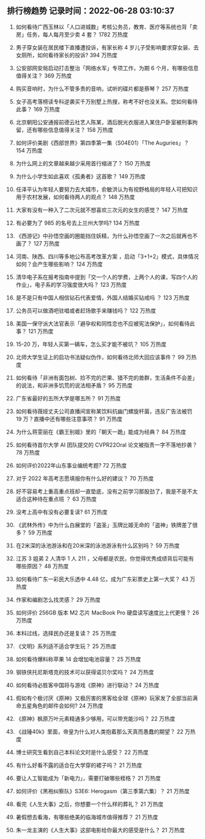 
## 排行榜趋势 记录时间：2022-06-28 03:10:37
  
  1. 如何看待广西玉林以「人口进城数」考核公务员，教育、医疗等系统也背「卖房」任务，每人每月至少卖 4 套？ 1782 万热度
    
  2. 男子穿女装在居民楼下直播遭投诉，有家长称 4 岁儿子受影响要求穿女装、去女厕所，如何看待家长的投诉? 394 万热度
    
  3. 公安部网安局启动打击整治「网络水军」专项工作，为期 6 个月，有哪些信息值得关注？ 369 万热度
    
  4. 购买音响时，为什么不管多贵的音响，试听的碟片都是蔡琴？ 257 万热度
    
  5. 女子高考落榜读专科逆袭买千万别墅上热搜，称考不好也没关系。您如何看待此事？ 169 万热度
    
  6. 北京朝阳公安通报前德云社艺人陈某，酒后脱光衣服进入某住户卧室被刑事拘留，还有哪些信息值得关注？ 158 万热度
    
  7. 如何评价美剧《西部世界》第四季第一集（S04E01）「The Auguries」？ 154 万热度
    
  8. 为什么网上的文章越来越少采用首行缩进了？ 150 万热度
    
  9. 为什么小学生如此喜欢《孤勇者》这首歌？ 149 万热度
    
  10. 任泽平认为年轻人要努力去大城市，俞敏洪认为有视野格局的年轻人可把知识用于农村发展，如何看待两人的观点？ 148 万热度
    
  11. 大家有没有一种入了二次元就不想喜欢三次元的女生的感觉？ 147 万热度
    
  12. 有必要为了 985 的名号去上兰州大学吗? 134 万热度
    
  13. 《西游记》中孙悟空画的圈能挡住妖精，为什么孙悟空画了一次之后就再也不画了？ 127 万热度
    
  14. 河南、陕西、四川等多地公布高考改革方案 ，启动「3+1+2」模式，具体情况如何？会产生哪些影响？ 124 万热度
    
  15. 清华电子系在报考指南中提到「交一个人的学费，上两个人的课，写四个人的作业」，电子系的学习强度很大吗？ 123 万热度
    
  16. 是不是只有中国人相信钻石代表爱情，外国人结婚买钻戒吗 ？ 123 万热度
    
  17. 公务员可以做酒吧驻唱或者赶场歌手来赚钱吗？ 122 万热度
    
  18. 美国一保守派大法官表示「避孕权和同性恋也不应被宪法保护」，如何看待此事？ 121 万热度
    
  19. 15-20 万，年轻人买第一辆车，怎么买才能不被坑？ 105 万热度
    
  20. 北师大学生证上的启功书法疑似伪作，如何看待北师大回应该事件？ 99 万热度
    
  21. 如何看待「非洲有面包树、捡不完的芒果、猎不完的兽群，生活条件不会差」的说法，和非洲多饥荒的说法相矛盾？ 95 万热度
    
  22. 广东省最好的五所大学是哪五所？ 91 万热度
    
  23. 如何看待薇娅丈夫公司直播间宣称某饮料抗幽门螺旋杆菌，违反广告法被罚 19 万？直播中还有哪些注意事项？ 91 万热度
    
  24. 为什么蒋雯丽在《霸王别姬》里的「朝天一跪」能成为经典？ 84 万热度
    
  25. 如何看待首尔大学 AI 团队提交的 CVPR22Oral 论文被指责一字不落地抄袭？ 78 万热度
    
  26. 如何评价2022年山东事业编统考题? 72 万热度
    
  27. 对于 2022 年高考志愿填报你有什么好的建议？ 70 万热度
    
  28. 好不容易考上重高重点班却一直垫底，没有之前学习那股劲了，我是不是不太适合这种待在重点班 ？ 63 万热度
    
  29. 没考上高中有没有必要复读? 61 万热度
    
  30. 《武林外传》中为什么白展堂的「盗圣」玉牌比姬无命的「盗神」铁牌差了很多？ 59 万热度
    
  31. 在2米深的泳池游泳和在20米深的泳池游泳有什么区别吗？ 59 万热度
    
  32. 江苏 3 姐弟 2 人清华 1 人 211 ，父母都是农民，你觉得优秀成绩背后可能有哪些原因？ 48 万热度
    
  33. 如何看待广东一彩民大乐透中 4.48 亿，成为广东彩票史上第一大奖？ 43 万热度
    
  34. 作家和编剧怎么找灵感？ 29 万热度
    
  35. 如何评价 256GB  版本 M2 芯片 MacBook Pro 硬盘读写速度比上代更慢？ 26 万热度
    
  36. 本科过线，选择民办还是复读？ 25 万热度
    
  37. 《文明》系列适不适合学生玩？ 25 万热度
    
  38. 如何看待爆料称苹果 14 会增加电池容量？ 25 万热度
    
  39. 钢铁侠托尼斯塔克的技术可以获得诺贝尔奖吗？ 24 万热度
    
  40. 如何看待必胜客中国将与游戏《原神》进行联动？ 24 万热度
    
  41. 假如有个极讨厌《原神》又极厉害的黑客给全球《原神》玩家发了全部当前满命五星角色的邮件会如何? 24 万热度
    
  42. 《原神》枫原万叶元素精通多少够用，可以带充能沙吗？ 22 万热度
    
  43. 《战锤40k》里面，帝皇为什么对人类抱着那么天真而愚蠢的期望？ 22 万热度
    
  44. 博士研究生看到自己本科论文时是什么感受？ 22 万热度
    
  45. 有什么好看不露的适合在大学穿的裙子吗？ 21 万热度
    
  46. 要让人工智能成为「新电力」，需要打破哪些桎梏？ 21 万热度
    
  47. 如何评价《黑袍纠察队》S3E6: Herogasm（第三季第六集）？ 21 万热度
    
  48. 看完《人生大事》之后，你想要一个什么样的葬礼？ 21 万热度
    
  49. 暑假想去看海，有哪些绝美的临海城市值得推荐？ 21 万热度
    
  50. 朱一龙主演的《人生大事》这部电影给你最大的感受是什么？ 21 万热度
    